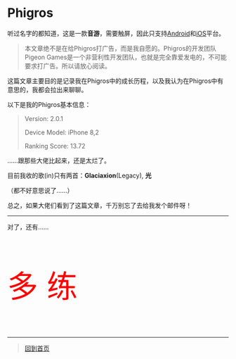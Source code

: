 # Phigros

听过名字的都知道，这是一款**音游**，需要触屏，因此只支持[Android](https://www.taptap.com/app/165287)和[iOS](https://apps.apple.com/cn/app/id1454809109)平台。

> 本文章绝不是在给Phigros打广告，而是我自愿的。Phigros的开发团队Pigeon Games是一个非营利性开发团队，也就是完全靠爱发电的，不可能要求打广告。所以请放心阅读。

这篇文章主要目的是记录我在Phigros中的成长历程，以及我认为在Phigros中有意思的，我都会拉出来聊聊。

以下是我的Phigros基本信息：

> Version: 2.0.1
>
> Device Model: iPhone 8,2
>
> Ranking Score: 13.72

……跟那些大佬比起来，还是太烂了。

目前我收的歌(in)只有两首：**Glaciaxion**(Legacy), **光**

（都不好意思说了……）

总之，如果大佬们看到了这篇文章，千万别忘了去给我发个邮件呀！

---

对了，还有……

<p style="color:red;font-size:70">多 练</p>

---

>  [回到首页](../README.md) 